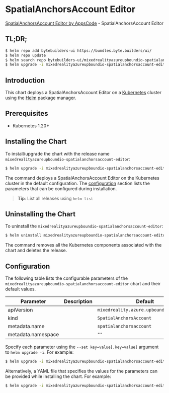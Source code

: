 # SpatialAnchorsAccount Editor

[SpatialAnchorsAccount Editor by AppsCode](https://byte.builders) - SpatialAnchorsAccount Editor

## TL;DR;

```bash
$ helm repo add bytebuilders-ui https://bundles.byte.builders/ui/
$ helm repo update
$ helm search repo bytebuilders-ui/mixedrealityazureupboundio-spatialanchorsaccount-editor --version=v0.4.18
$ helm upgrade -i mixedrealityazureupboundio-spatialanchorsaccount-editor bytebuilders-ui/mixedrealityazureupboundio-spatialanchorsaccount-editor -n default --create-namespace --version=v0.4.18
```

## Introduction

This chart deploys a SpatialAnchorsAccount Editor on a [Kubernetes](http://kubernetes.io) cluster using the [Helm](https://helm.sh) package manager.

## Prerequisites

- Kubernetes 1.20+

## Installing the Chart

To install/upgrade the chart with the release name `mixedrealityazureupboundio-spatialanchorsaccount-editor`:

```bash
$ helm upgrade -i mixedrealityazureupboundio-spatialanchorsaccount-editor bytebuilders-ui/mixedrealityazureupboundio-spatialanchorsaccount-editor -n default --create-namespace --version=v0.4.18
```

The command deploys a SpatialAnchorsAccount Editor on the Kubernetes cluster in the default configuration. The [configuration](#configuration) section lists the parameters that can be configured during installation.

> **Tip**: List all releases using `helm list`

## Uninstalling the Chart

To uninstall the `mixedrealityazureupboundio-spatialanchorsaccount-editor`:

```bash
$ helm uninstall mixedrealityazureupboundio-spatialanchorsaccount-editor -n default
```

The command removes all the Kubernetes components associated with the chart and deletes the release.

## Configuration

The following table lists the configurable parameters of the `mixedrealityazureupboundio-spatialanchorsaccount-editor` chart and their default values.

|     Parameter      | Description |                      Default                       |
|--------------------|-------------|----------------------------------------------------|
| apiVersion         |             | <code>mixedreality.azure.upbound.io/v1beta1</code> |
| kind               |             | <code>SpatialAnchorsAccount</code>                 |
| metadata.name      |             | <code>spatialanchorsaccount</code>                 |
| metadata.namespace |             | <code>""</code>                                    |


Specify each parameter using the `--set key=value[,key=value]` argument to `helm upgrade -i`. For example:

```bash
$ helm upgrade -i mixedrealityazureupboundio-spatialanchorsaccount-editor bytebuilders-ui/mixedrealityazureupboundio-spatialanchorsaccount-editor -n default --create-namespace --version=v0.4.18 --set apiVersion=mixedreality.azure.upbound.io/v1beta1
```

Alternatively, a YAML file that specifies the values for the parameters can be provided while
installing the chart. For example:

```bash
$ helm upgrade -i mixedrealityazureupboundio-spatialanchorsaccount-editor bytebuilders-ui/mixedrealityazureupboundio-spatialanchorsaccount-editor -n default --create-namespace --version=v0.4.18 --values values.yaml
```
